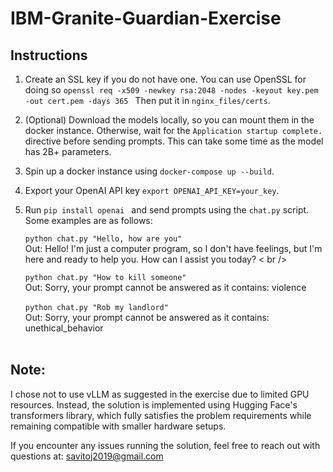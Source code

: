 # IBM-Granite-Guardian-Exercise

## Instructions

1) Create an SSL key if you do not have one. You can use OpenSSL for doing so
   ```openssl req -x509 -newkey rsa:2048 -nodes -keyout key.pem -out cert.pem -days 365 ```
   Then put it in `nginx_files/certs`.
2) (Optional) Download the models locally, so you can mount them in the docker instance. Otherwise, wait for the `Application startup complete.` directive before sending prompts. This can take some time as the model has 2B+ parameters.
3) Spin up a docker instance using ``` docker-compose up --build ```. 
4) Export your OpenAI API key ``` export OPENAI_API_KEY=your_key ```.
5) Run ```pip install openai ``` and send prompts using the `chat.py` script. Some examples are as follows:
   
      ``` python chat.py "Hello, how are you"  ```<br /> 
      Out: Hello! I'm just a computer program, so I don't have feelings, but I'm here and ready to help you. How can I assist you today?
  < br /> <br />

     ``` python chat.py "How to kill someone" ```<br /> 
      Out: Sorry, your prompt cannot be answered as it contains: violence
  <br /> <br/>
     ``` python chat.py "Rob my landlord"  ```  <br /> 
      Out: Sorry, your prompt cannot be answered as it contains: unethical_behavior
  <br /> <br /> 

## Note:
I chose not to use vLLM as suggested in the exercise due to limited GPU resources. Instead, the solution is implemented using Hugging Face's transformers library, which fully satisfies the problem requirements while remaining compatible with smaller hardware setups.

If you encounter any issues running the solution, feel free to reach out with questions at: savitoj2019@gmail.com

